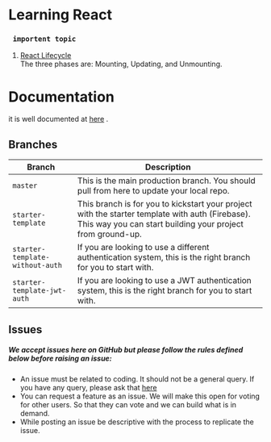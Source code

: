 # Learning React
### ` importent topic`
1. [React Lifecycle](https://www.w3schools.com/react/react_lifecycle.asp)\
The three phases are: Mounting, Updating, and Unmounting.

<!-- # Getting Started with Create React App

This project was bootstrapped with [Create React App](https://github.com/facebook/create-react-app).
4
## Available Scripts
### `npm start`
In the project directory, you can run: -->

# Documentation

it is well documented at [here](http://docs.g-axon.com/wieldy/ "Documentation") .

## Branches
| Branch                           | Description   |
| -------------------------------- | ------------- |
| `master`                         | This is the main production branch. You should pull from here to update your local repo. |
| `starter-template`               | This branch is for you to kickstart your project with the starter template with auth (Firebase). This way you can start building your project from ground-up. |
| `starter-template-without-auth`  | If you are looking to use a different authentication system, this is the right branch for you to start with. |
| `starter-template-jwt-auth`      | If you are looking to use a JWT authentication system, this is the right branch for you to start with. |

## Issues
##### We accept issues here on GitHub but please follow the rules defined below before raising an issue:

* An issue must be related to coding. It should not be a general query. If you have any query, please ask that [here](https://themeforest.net/item/wieldy-react-redux-admin-template/22277962/support "Support for Wieldy")
* You can request a feature as an issue. We will make this open for voting for other users. So that they can vote and we can build what is in demand.
* While posting an issue be descriptive with the process to replicate the issue.
